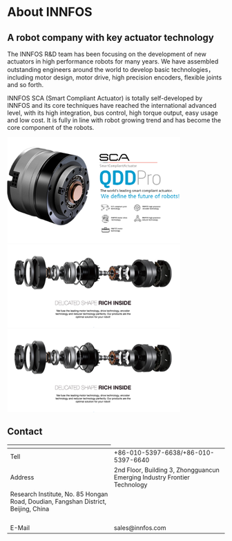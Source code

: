 # About INNFOS


## A robot company with key actuator technology

The INNFOS R&D team has been focusing on the development of new actuators in high performance robots for many years. We have assembled outstanding engineers around the world to develop basic technologies，including motor design, motor drive, high precision encoders, flexible joints and so forth.

INNFOS SCA (Smart Compliant Actuator) is totally self-developed by INNFOS and its core techniques have reached the international advanced level, with its high integration, bus control, high torque output, easy usage and low cost. It is fully in line with robot growing trend and has become the core component of the robots.

<img src="../img/About 1.png" style="width:400px">
<img src="../img/About 2.png" style="width:400px">
<img src="../img/About 2.png" style="width:400px">


## Contact

<table class="tableizer-table">
<thead><tr class="tableizer-firstrow"><th></th></tr></thead><tbody>
 <tr><td>Tell</td><td>+86-010-5397-6638/+86-010-5397-6640</td></tr>
 <tr><td>Address</td><td>2nd Floor, Building 3, Zhongguancun Emerging Industry Frontier Technology</td></tr>
 <tr><td>Research Institute, No. 85 Hongan Road, Doudian, Fangshan District, Beijing, China</td></tr>
 <tr><td>&nbsp;</td></tr>
 <tr><td>E-Mail</td><td>sales@innfos.com</td></tr>
</tbody></table>
